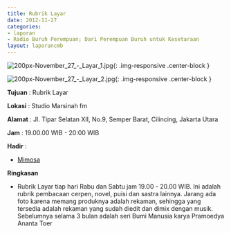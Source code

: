 ```yaml
---
title: Rubrik Layar 
date: 2012-11-27
categories:
- laporan
- Radio Buruh Perempuan; Dari Perempuan Buruh untuk Kesetaraan
layout: laporancmb
---
```



![200px-November_27_-_Layar_1.jpg](/uploads/200px-November_27_-_Layar_1.jpg){: .img-responsive .center-block }

![200px-November_27_-_Layar_2.jpg](/uploads/200px-November_27_-_Layar_2.jpg){: .img-responsive .center-block }


**Tujuan** : Rubrik Layar 

**Lokasi** : Studio Marsinah fm 

**Alamat** : Jl. Tipar Selatan XII, No.9, Semper Barat, Cilincing, Jakarta Utara 

**Jam** : 19.00.00 WIB - 20:00 WIB 

**Hadir** :
* [Mimosa](http://wiki.ciptamedia.org/wiki/Mimosa)

**Ringkasan**  
* Rubrik Layar tiap hari Rabu dan Sabtu jam 19.00 - 20.00 WIB. Ini adalah rubrik pembacaan cerpen, novel, puisi dan sastra lainnya. Jarang ada foto karena memang produknya adalah rekaman, sehingga yang tersedia adalah rekaman yang sudah diedit dan dimix dengan musik. Sebelumnya selama 3 bulan adalah seri Bumi Manusia karya Pramoedya Ananta Toer 
